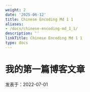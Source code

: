 ```yaml
---
weight: 2
date: '2025-06-12'
title: Chinese Encoding Md 1 1
aliases:
- /docs/chinese-encoding-md_1_1/
description: ''
linkTitle: Chinese Encoding Md 1 1
type: docs
---
```


# 我的第一篇博客文章

发表于：2022-07-01
